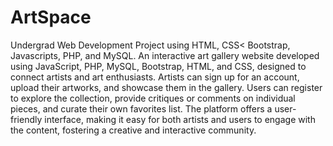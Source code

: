 # ArtSpace
Undergrad Web Development Project using HTML, CSS< Bootstrap, Javascripts, PHP, and MySQL.
An interactive art gallery website developed using JavaScript, PHP, MySQL, Bootstrap, HTML, and CSS, designed to connect artists and art enthusiasts. Artists can sign up for an account, upload their artworks, and showcase them in the gallery. Users can register to explore the collection, provide critiques or comments on individual pieces, and curate their own favorites list. The platform offers a user-friendly interface, making it easy for both artists and users to engage with the content, fostering a creative and interactive community.
